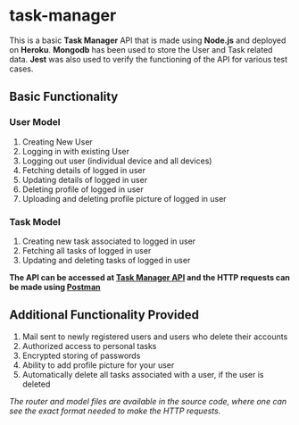 # task-manager
This is a basic **Task Manager** API that is made using **Node.js** and deployed on **Heroku**. **Mongodb** has been used to store the User and Task related data. **Jest** was also used to verify the functioning of the API for various test cases.

## **Basic Functionality**

### User Model
1. Creating New User
2. Logging in with existing User
3. Logging out user (individual device and all devices)
4. Fetching details of logged in user
5. Updating details of logged in user
6. Deleting profile of logged in user
7. Uploading and deleting profile picture of logged in user

### Task Model
1. Creating new task associated to logged in user
2. Fetching all tasks of logged in user
3. Updating and deleting tasks of logged in user

**The API can be accessed at [Task Manager API](https://task-manager-nj.herokuapp.com) and the HTTP requests can be made using [Postman](https://www.postman.com/)**


## **Additional Functionality Provided**
1. Mail sent to newly registered users and users who delete their accounts
2. Authorized access to personal tasks
3. Encrypted storing of passwords
4. Ability to add profile picture for your user
5. Automatically delete all tasks associated with a user, if the user is deleted

_The router and model files are available in the source code, where one can see the exact format needed to make the HTTP requests._ 
